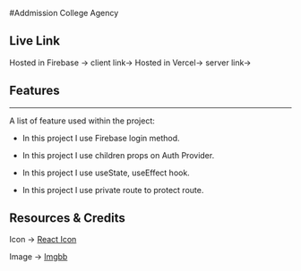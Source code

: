 #Addmission College Agency

## Live Link
Hosted in Firebase ->
client link-> 
Hosted in Vercel->
server link-> 

## Features
***
A list of feature used within the project:

* In this project I use Firebase login method.

* In this project I use children props on Auth Provider.

* In this project I use useState, useEffect hook.

* In this project I use private route to protect route.


## Resources & Credits

Icon -> [React Icon](https://react-icons.github.io/react-icons/)

Image -> [Imgbb](https://imgbb.com/)
